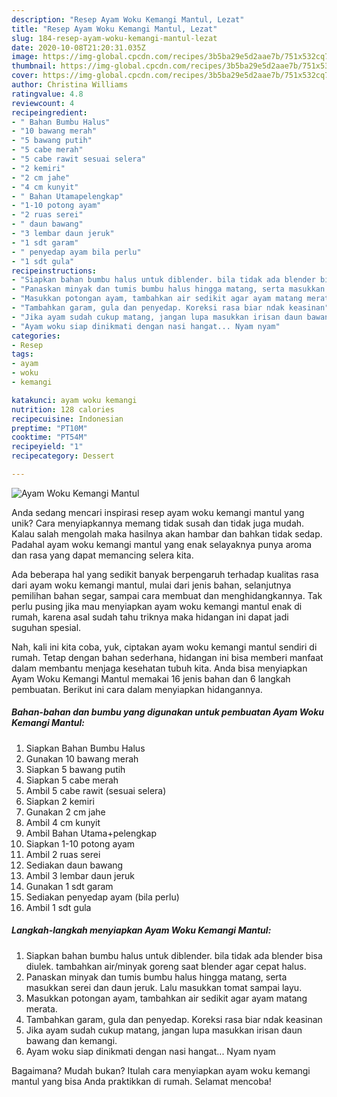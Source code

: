 ```yaml
---
description: "Resep Ayam Woku Kemangi Mantul, Lezat"
title: "Resep Ayam Woku Kemangi Mantul, Lezat"
slug: 184-resep-ayam-woku-kemangi-mantul-lezat
date: 2020-10-08T21:20:31.035Z
image: https://img-global.cpcdn.com/recipes/3b5ba29e5d2aae7b/751x532cq70/ayam-woku-kemangi-mantul-foto-resep-utama.jpg
thumbnail: https://img-global.cpcdn.com/recipes/3b5ba29e5d2aae7b/751x532cq70/ayam-woku-kemangi-mantul-foto-resep-utama.jpg
cover: https://img-global.cpcdn.com/recipes/3b5ba29e5d2aae7b/751x532cq70/ayam-woku-kemangi-mantul-foto-resep-utama.jpg
author: Christina Williams
ratingvalue: 4.8
reviewcount: 4
recipeingredient:
- " Bahan Bumbu Halus"
- "10 bawang merah"
- "5 bawang putih"
- "5 cabe merah"
- "5 cabe rawit sesuai selera"
- "2 kemiri"
- "2 cm jahe"
- "4 cm kunyit"
- " Bahan Utamapelengkap"
- "1-10 potong ayam"
- "2 ruas serei"
- " daun bawang"
- "3 lembar daun jeruk"
- "1 sdt garam"
- " penyedap ayam bila perlu"
- "1 sdt gula"
recipeinstructions:
- "Siapkan bahan bumbu halus untuk diblender. bila tidak ada blender bisa diulek. tambahkan air/minyak goreng saat blender agar cepat halus."
- "Panaskan minyak dan tumis bumbu halus hingga matang, serta masukkan serei dan daun jeruk. Lalu masukkan tomat sampai layu."
- "Masukkan potongan ayam, tambahkan air sedikit agar ayam matang merata."
- "Tambahkan garam, gula dan penyedap. Koreksi rasa biar ndak keasinan"
- "Jika ayam sudah cukup matang, jangan lupa masukkan irisan daun bawang dan kemangi."
- "Ayam woku siap dinikmati dengan nasi hangat... Nyam nyam"
categories:
- Resep
tags:
- ayam
- woku
- kemangi

katakunci: ayam woku kemangi 
nutrition: 128 calories
recipecuisine: Indonesian
preptime: "PT10M"
cooktime: "PT54M"
recipeyield: "1"
recipecategory: Dessert

---
```



![Ayam Woku Kemangi Mantul](https://img-global.cpcdn.com/recipes/3b5ba29e5d2aae7b/751x532cq70/ayam-woku-kemangi-mantul-foto-resep-utama.jpg)

Anda sedang mencari inspirasi resep ayam woku kemangi mantul yang unik? Cara menyiapkannya memang tidak susah dan tidak juga mudah. Kalau salah mengolah maka hasilnya akan hambar dan bahkan tidak sedap. Padahal ayam woku kemangi mantul yang enak selayaknya punya aroma dan rasa yang dapat memancing selera kita.

Ada beberapa hal yang sedikit banyak berpengaruh terhadap kualitas rasa dari ayam woku kemangi mantul, mulai dari jenis bahan, selanjutnya pemilihan bahan segar, sampai cara membuat dan menghidangkannya. Tak perlu pusing jika mau menyiapkan ayam woku kemangi mantul enak di rumah, karena asal sudah tahu triknya maka hidangan ini dapat jadi suguhan spesial.




Nah, kali ini kita coba, yuk, ciptakan ayam woku kemangi mantul sendiri di rumah. Tetap dengan bahan sederhana, hidangan ini bisa memberi manfaat dalam membantu menjaga kesehatan tubuh kita. Anda bisa menyiapkan Ayam Woku Kemangi Mantul memakai 16 jenis bahan dan 6 langkah pembuatan. Berikut ini cara dalam menyiapkan hidangannya.

<!--inarticleads1-->

##### Bahan-bahan dan bumbu yang digunakan untuk pembuatan Ayam Woku Kemangi Mantul:

1. Siapkan  Bahan Bumbu Halus
1. Gunakan 10 bawang merah
1. Siapkan 5 bawang putih
1. Siapkan 5 cabe merah
1. Ambil 5 cabe rawit (sesuai selera)
1. Siapkan 2 kemiri
1. Gunakan 2 cm jahe
1. Ambil 4 cm kunyit
1. Ambil  Bahan Utama+pelengkap
1. Siapkan 1-10 potong ayam
1. Ambil 2 ruas serei
1. Sediakan  daun bawang
1. Ambil 3 lembar daun jeruk
1. Gunakan 1 sdt garam
1. Sediakan  penyedap ayam (bila perlu)
1. Ambil 1 sdt gula




<!--inarticleads2-->

##### Langkah-langkah menyiapkan Ayam Woku Kemangi Mantul:

1. Siapkan bahan bumbu halus untuk diblender. bila tidak ada blender bisa diulek. tambahkan air/minyak goreng saat blender agar cepat halus.
1. Panaskan minyak dan tumis bumbu halus hingga matang, serta masukkan serei dan daun jeruk. Lalu masukkan tomat sampai layu.
1. Masukkan potongan ayam, tambahkan air sedikit agar ayam matang merata.
1. Tambahkan garam, gula dan penyedap. Koreksi rasa biar ndak keasinan
1. Jika ayam sudah cukup matang, jangan lupa masukkan irisan daun bawang dan kemangi.
1. Ayam woku siap dinikmati dengan nasi hangat... Nyam nyam




Bagaimana? Mudah bukan? Itulah cara menyiapkan ayam woku kemangi mantul yang bisa Anda praktikkan di rumah. Selamat mencoba!
